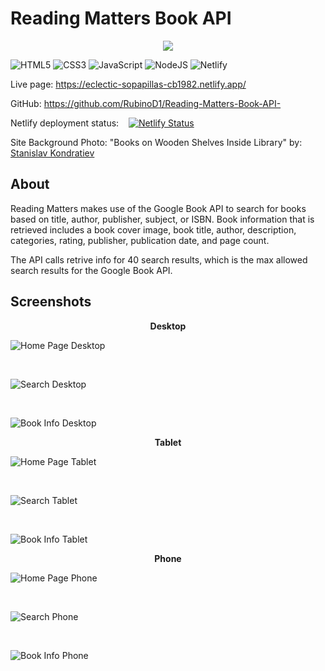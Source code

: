 # Reading Matters Book API 

<!-- Site Banner -->
<p align="center">
  <img src="./src/assets/images/site banner/reading matters banner.png" />
</p>

![HTML5](https://img.shields.io/badge/html5-%23E34F26.svg?style=for-the-badge&logo=html5&logoColor=white) ![CSS3](https://img.shields.io/badge/css3-%231572B6.svg?style=for-the-badge&logo=css3&logoColor=white) ![JavaScript](https://img.shields.io/badge/javascript-%23323330.svg?style=for-the-badge&logo=javascript&logoColor=%23F7DF1E) ![NodeJS](https://img.shields.io/badge/node.js-6DA55F?style=for-the-badge&logo=node.js&logoColor=white) ![Netlify](https://img.shields.io/badge/netlify-%23000000.svg?style=for-the-badge&logo=netlify&logoColor=#00C7B7)


Live page: https://eclectic-sopapillas-cb1982.netlify.app/

GitHub: https://github.com/RubinoD1/Reading-Matters-Book-API-


Netlify deployment status: &nbsp;&nbsp;
[![Netlify Status](https://api.netlify.com/api/v1/badges/12a3f0af-40af-436d-bb31-fbc7db7cab16/deploy-status)](https://app.netlify.com/projects/eclectic-sopapillas-cb1982/deploys)



Site Background Photo: "Books on Wooden Shelves Inside Library" by: [ Stanislav Kondratiev](https://www.pexels.com/@technobulka/)


## About 

Reading Matters makes use of the Google Book API to search for books based on title, author, publisher, subject, or ISBN. Book information that is retrieved includes a book cover image, book title, author, description, categories, rating, publisher, publication date, and page count. 

The API calls retrive info for 40 search results, which is the max allowed search results for the Google Book API. 

## Screenshots 

<p align="center">
  <b>Desktop</b>
</p>

![Home Page Desktop](./src/assets/images/screenshots/home%20page%20desktop.png)
<!-- &nbsp; adds space between images -->
&nbsp;

![Search Desktop](./src/assets/images/screenshots/desktop%20search.png)

&nbsp;

![Book Info Desktop](./src/assets/images/screenshots/book%20info%20desktop.png)

<p align="center">
  <b>Tablet</b>
</p>

![Home Page Tablet](./src/assets/images/screenshots/home%20page%20tablet.png)

&nbsp;

![Search Tablet](./src/assets/images/screenshots/book%20search%20tablet.png)

&nbsp;

![Book Info Tablet](./src/assets/images/screenshots/book%20info%20tablet.png)


<p align="center">
  <b>Phone</b>
</p>


![Home Page Phone](./src/assets/images/screenshots/home%20page%20phone.png)

&nbsp;

![Search Phone](./src/assets/images/screenshots/book%20search%20phone.png)

&nbsp;

![Book Info Phone](./src/assets/images/screenshots/book%20info%20phone.png)

&nbsp;